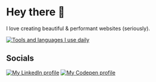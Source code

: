 # Hey there 🙂

I love creating beautiful & performant websites (seriously).

[![Tools and languages I use daily](https://skillicons.dev/icons?i=ai,photoshop,figma,html,css,sass,js&theme=dark)](https://skillicons.dev)

## Socials

[![My LinkedIn profile](https://img.shields.io/badge/-linkedin-white?style=for-the-badge&logo=linkedin&logoColor=blue)](https://www.linkedin.com/in/vince1444/)
[![My Codepen profile](https://img.shields.io/badge/codepen-white?&style=for-the-badge&logo=codepen&logoColor=black)](https://codepen.io/vince1444) 
